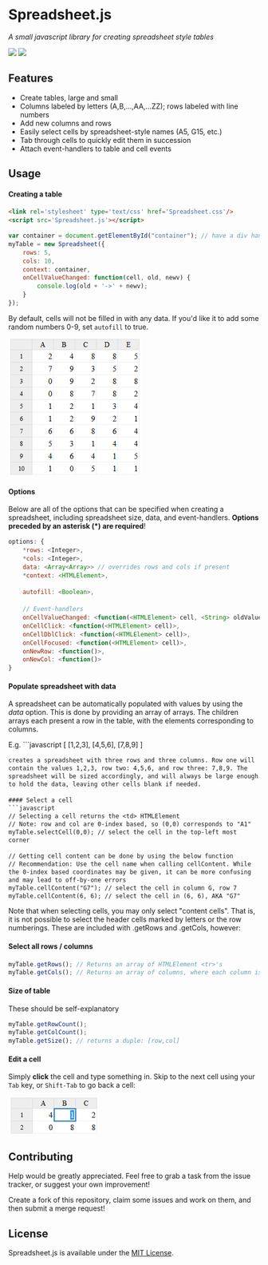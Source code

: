 # Spreadsheet.js
_A small javascript library for creating spreadsheet style tables_

[![](https://img.shields.io/badge/Demo-Live%20Demo-brightgreen.svg?style=flat-square)](https://chiefofgxbxl.github.io/Spreadsheet.js/) [![](https://img.shields.io/badge/license-MIT-blue.svg?style=flat-square)](http://opensource.org/licenses/MIT)

## Features
 * Create tables, large and small
 * Columns labeled by letters (A,B,...,AA,...ZZ); rows labeled with line numbers
 * Add new columns and rows
 * Easily select cells by spreadsheet-style names (A5, G15, etc.)
 * Tab through cells to quickly edit them in succession
 * Attach event-handlers to table and cell events


## Usage
#### Creating a table
```html
<link rel='stylesheet' type='text/css' href='Spreadsheet.css'/>
<script src='Spreadsheet.js'></script>
```
```javascript
var container = document.getElementById("container"); // have a div handy to hold the table
myTable = new Spreadsheet({
    rows: 5,
    cols: 10,
    context: container,
    onCellValueChanged: function(cell, old, newv) {
        console.log(old + '->' + newv);
    }
});
```
By default, cells will not be filled in with any data. If you'd like it to add some random numbers 0-9, set `autofill` to true.

![](https://github.com/ChiefOfGxBxL/Spreadsheet.js/blob/master/screenshots/Spreadsheet_Basic.PNG)

#### Options
Below are all of the options that can be specified when creating a spreadsheet, including spreadsheet size, data, and event-handlers. **Options preceded by an asterisk (*) are required**! 

```javascript
options: {
    *rows: <Integer>,
    *cols: <Integer>,
    data: <Array<Array>> // overrides rows and cols if present
    *context: <HTMLElement>,
    
    autofill: <Boolean>,
    
    // Event-handlers
    onCellValueChanged: <function(<HTMLElement> cell, <String> oldValue, <String> newValue)>,
    onCellClick: <function(<HTMLElement> cell)>,
    onCellDblClick: <function(<HTMLElement> cell)>,
    onCellFocused: <function(<HTMLElement> cell)>,
    onNewRow: <function()>,
    onNewCol: <function()>
}
```

#### Populate spreadsheet with data
A spreadsheet can be automatically populated with values by using the *data* option. This is done by providing an array of arrays. The children arrays each present a row in the table, with the elements corresponding to columns.

E.g. ```javascript
[
	[1,2,3],
	[4,5,6],
	[7,8,9]
]
```
creates a spreadsheet with three rows and three columns. Row one will contain the values 1,2,3, row two: 4,5,6, and row three: 7,8,9. The spreadsheet will be sized accordingly, and will always be large enough to hold the data, leaving other cells blank if needed.

#### Select a cell
```javascript
// Selecting a cell returns the <td> HTMLElement
// Note: row and col are 0-index based, so (0,0) corresponds to "A1"
myTable.selectCell(0,0); // select the cell in the top-left most corner

// Getting cell content can be done by using the below function
// Recommendation: Use the cell name when calling cellContent. While the 0-index based coordinates may be given, it can be more confusing and may lead to off-by-one errors
myTable.cellContent("G7"); // select the cell in column G, row 7
myTable.cellContent(6, 6); // select the cell in (6, 6), AKA "G7"
```
Note that when selecting cells, you may only select "content cells". That is, it is not possible to select the header cells marked by letters or the row numberings. These are included with .getRows and .getCols, however:

#### Select all rows / columns
```javascript
myTable.getRows(); // Returns an array of HTMLElement <tr>'s
myTable.getCols(); // Returns an array of columns, where each column is an array containing HTMLElement <td>'s
```

#### Size of table
These should be self-explanatory
```javascript
myTable.getRowCount();
myTable.getColCount();
myTable.getSize(); // returns a duple: [row,col]
```

#### Edit a cell
Simply __click__ the cell and type something in.
Skip to the next cell using your `Tab` key, or `Shift-Tab` to go back a cell:

![](https://github.com/ChiefOfGxBxL/Spreadsheet.js/blob/master/screenshots/Spreadsheet_Tab.png)

## Contributing
Help would be greatly appreciated. Feel free to grab a task from the issue tracker, or suggest your own improvement!

Create a fork of this repository, claim some issues and work on them, and then submit a merge request!


## License
Spreadsheet.js is available under the [MIT License](http://opensource.org/licenses/MIT).
